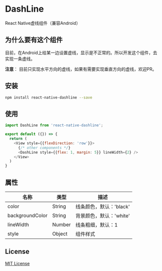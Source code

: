 # DashLine
React Native虚线组件（兼容Android）

## 为什么要有这个组件

目前，在Android上给某一边设置虚线，显示是不正常的。所以开发这个组件，去实现一条虚线。

**注意**： 目前只实现水平方向的虚线，如果有需要实现垂直方向的虚线，欢迎PR。

## 安装

```bash
npm install react-native-dashline --save
```

## 使用

```js
import DashLine from 'react-native-dashline';

export default ({}) => {
  return (
    <View style={{flexDirection: 'row'}}>
      {/* other components */}
      <DashLine style={{flex: 1, margin: 5}} lineWidth={2} />
    </View>
  )
}
```

## 属性
| 名称             | 类型    | 描述    |
|-----------------|--------|---------|
| color           | String | 线条颜色，默认：'black' |
| backgroundColor | String | 背景颜色，默认：'white' |
| lineWidth       | Number | 线条粗细，默认：1|
| style           | Object | 组件样式 |

## License

[MIT License](https://raw.githubusercontent.com/qfight/react-native-dashline/master/LICENSE)
